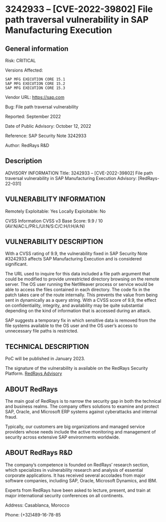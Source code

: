 # 3242933 – [CVE-2022-39802] File path traversal vulnerability in SAP Manufacturing Execution

## General information
Risk: CRITICAL

Versions Affected:
```
SAP MFG EXECUTION CORE 15.1
SAP MFG EXECUTION CORE 15.2
SAP MFG EXECUTION CORE 15.3
```

Vendor URL: https://sap.com

Bug: File path traversal vulnerability

Reported: September 2022

Date of Public Advisory: October 12, 2022

Reference: SAP Security Note  3242933

Author: RedRays R&D

## Description
ADVISORY INFORMATION
Title: 3242933 – [CVE-2022-39802] File path traversal vulnerability in SAP Manufacturing Execution
Advisory: [RedRays-22-031]

## VULNERABILITY INFORMATION
Remotely Exploitable: Yes
Locally Exploitable: No
  
CVSS Information
CVSS v3 Base Score: 9.9 / 10 (AV:N/AC:L/PR:L/UI:N/S:C/C:H/I:H/A:N)

## VULNERABILITY DESCRIPTION
With a CVSS rating of 9.9, the vulnerability fixed in SAP Security Note #3242933 affects SAP Manufacturing Execution and is considered significant.

The URL used to inquire for this data included a file path argument that could be modified to provide unrestricted directory browsing on the remote server. The OS user running the NetWeaver process or service would be able to access the files contained in each directory. The code fix in the patch takes care of the route internally. This prevents the value from being sent in dynamically as a query string. With a CVSS score of 9.9, the effect on confidentiality, integrity, and availability may be quite substantial depending on the kind of information that is accessed during an attack.

SAP suggests a temporary fix in which sensitive data is removed from the file systems available to the OS user and the OS user’s access to unnecessary file paths is restricted.

## TECHNICAL DESCRIPTION

PoC will be published in January 2023.

The signature of the vulnerability is available on the RedRays Security Platform.
[RedRays Advisory](https://redrays.io/3242933-cve-2022-39802-file-path-traversal-vulnerability-in-sap-manufacturing-execution/)
## ABOUT RedRays
The main goal of RedRays is to narrow the security gap in both the technical and business realms. The company offers solutions to examine and protect SAP, Oracle, and Microsoft ERP systems against cyberattacks and internal fraud.

Typically, our customers are big organizations and managed service providers whose needs include the active monitoring and management of security across extensive SAP environments worldwide.

## ABOUT RedRays R&D
The company’s competence is founded on RedRays’ research section, which specializes in vulnerability research and analysis of essential corporate applications. It has received several accolades from major software companies, including SAP, Oracle, Microsoft Dynamics, and IBM.

Experts from RedRays have been asked to lecture, present, and train at major international security conferences on all continents.



Address: Casablanca, Morocco

Phone: (+32)489-16-78-85
